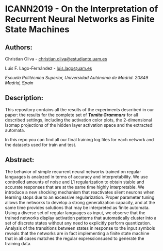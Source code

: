 # ICANN2019 - On the Interpretation of Recurrent Neural Networks as Finite State Machines
## Authors:
Christian Oliva - christian.oliva@estudiante.uam.es

Luis F. Lago-Fernández - luis.lago@uam.es

*Escuela Politécnica Superior, Universidad Autónoma de Madrid. 20849 Madrid, Spain*

## Description:
This repository contains all the results of the experiments described in our paper: the results for the complete set of ***Tomita Grammars*** for all described settings, including the activation color plots, the 2-dimensional Isomap projections of the hidden layer activation space and the extracted automata.

In this repo you can find all our final training log files for each network and the datasets used for train and test.

## Abstract:
The behavior of simple recurrent neural networks trained on regular languages is analyzed in terms of accuracy and interpretability. We use controlled amounts of noise and L1 regularization to obtain stable and accurate responses that are at the same time highly interpretable. We introduce a new shocking mechanism that reactivates silent neurons when learning stops due to an excessive regularization. Proper parameter tuning allows the networks to develop a strong generalization capacity, and at the same time provides solutions that may be interpreted as finite automata. Using a diverse set of regular languages as input, we observe that the trained networks display activation patterns that automatically cluster into a set of discrete states without any need to explicitly perform quantization. Analysis of the transitions between states in response to the input symbols reveals that the networks are in fact implementing a finite state machine that in all cases matches the regular expressionsused to generate the training data.
